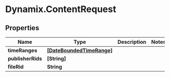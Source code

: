 # Dynamix.ContentRequest

## Properties
Name | Type | Description | Notes
------------ | ------------- | ------------- | -------------
**timeRanges** | [**[DateBoundedTimeRange]**](DateBoundedTimeRange.md) |  | 
**publisherRids** | **[String]** |  | 
**fileRid** | **String** |  | 


